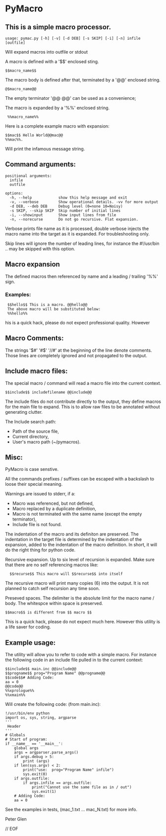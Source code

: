 # PyMacro

## This is a simple macro processor.

    usage: pymac.py [-h] [-v] [-d DEB] [-s SKIP] [-i] [-n] infile [outfile]

Will expand macros into outfile or stdout

A macro is defined with a '\$\$' enclosed sting.

    $$macro_name$$

The macro body is defined after that, terminated by a '@@' enclosed string.

    @$macro_name@@

 The empty terminator '@@ @@' can be used as a convenience;

The macro is expanded by a '%%' enclosed string.

     %%macro_name%%

Here is a complete example macro with expansion:

    $$mac$$ Hello World@@mac@@
    %%mac%%.

Will print the infamous message string.

## Command arguments:

    positional arguments:
      infile
      outfile

    options:
      -h, --help            show this help message and exit
      -v, --verbose         Show operational details. -vv for more output
      -d DEB, --deb DEB     Debug level (0=none 10=Noisy)
      -s SKIP, --skip SKIP  Skip number of initial lines
      -i, --showinput       Show input lines from file
      -n, --norecurse       Do not go recursive. Flat expansion.

Verbose prints file name as it is processed, double verbose injects the macro name
into the target as it is expanded. For troubleshooting only.

Skip lines will ignore the number of leading lines, for instance the #!/usr/bin ..
may be skipped with this option.

## Macro expansion

The defined macros then referenced by name and a leading / trailing '%%' sign.

### Examples:

     $$hello$$ This is a macro. @@hello@@
     The above macro will be substituted below:
     %%hello%%

 his is a quick hack, please do not expect professional quality. However

## Macro Comments:

The strings '$#' '#$' '//#' at the beginning of the line denote comments.
Those lines are completely ignored and not propagated to the output.

## Include macro files:

The special macro / command will read a macro file into the current context.

    $$include$$ includefilename @@include@@

The include files do not contribute directly to the output, they define macros
for the main file to expand. This is to allow raw files to be annotated without
generating clutter.

The Include search path:

 * Path of the source file,
 * Current directory,
 * User's macro path (~/pymacros).

## Misc:

PyMacro is case senstive.

All the commands prefixes / suffixes can be escaped with a backslash to
loose their special meaning.

Warnings are issued to stderr, if a:

 * Macro was referenced, but not defined,
 * Macro replaced by a duplicate definition,
 * Macro is not terminated with the same name (except the empty terminator),
 * Include file is not found.

The indentation of the macro and its definiton are preserved. The indentation
in the target file is determined by the indentation of the expansion, added to the
indentation of the macro definition. In short, it will do the right thing for
python code.

Recursive expansion. Up to six level of recursion is expanded. Make sure that there
are no self referencing macros like:

      $$recurse$$ This macro will $$recurse$$ into itself

The recursive macro will print many copies (6) into the output. It is not planned to
catch self recursion any time soon.

Preseved spaces. The delimiter is the absolute limit for the macro name / body. The
whitespce within space is preserved.

    $$macro$$ is different from $$ macro $$

 This is a quick hack, please do not expect much here. However this utility is a
life saver for coding.

## Example usage:

  The utility will allow you to refer to code with a simple macro. For instance the
following code in an include file pulled in to the current context:

    $$include$$ main.inc @@include@@
    $$progname$$ prog="Program Name" @@progname@@
    $$code$$# Adding Code:
    aa = 0
    @@code@@
    %%xprologue%%
    %%xmain%%

Will create the following code: (from main.inc):

    !/usr/bin/env python
    import os, sys, string, argparse
    '''
     Header
    '''
    # Globals
    # Start of program:
    if __name__ == '__main__':
        global args
        args = argparser.parse_args()
        if args.debug > 5:
            print (args)
        if len(sys.argv) < 2:
            print("use:  prog="Program Name" infile")
            sys.exit(0)
        if args.outfile:
            if args.infile == args.outfile:
                print("Cannot use the same file as in / out")
                sys.exit(1)
        # Adding Code:
        aa = 0

 See the examples in tests, (mac_1.txt ... mac_N.txt) for more info.

 Peter Glen

// EOF

